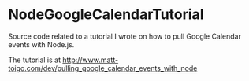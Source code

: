 NodeGoogleCalendarTutorial
==========================

Source code related to a tutorial I wrote on how to pull Google Calendar events with Node.js.

The tutorial is at http://www.matt-toigo.com/dev/pulling_google_calendar_events_with_node
